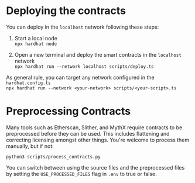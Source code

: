 # Deploying the contracts
You can deploy in the `localhost` network following these steps:
1. Start a local node  
`npx hardhat node`

2. Open a new terminal and deploy the smart contracts in the `localhost` network  
`npx hardhat run --network localhost scripts/deploy.ts`

As general rule, you can target any network configured in the `hardhat.config.ts`  
`npx hardhat run --network <your-network> scripts/<your-script>.ts`

# Preprocessing Contracts
Many tools such as Etherscan, Slither, and MythX require contracts to be preprocessed before they can be used. This includes flattening and correcting licensing amongst other things. You're welcome to process them manually, but if not:
```
python3 scripts/process_contracts.py
```

You can switch between using the source files and the preprocessed files by setting the `USE_PROCESSED_FILES` flag in `.env` to true or false.
